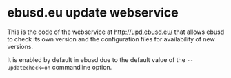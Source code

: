 
ebusd.eu update webservice
==========================

This is the code of the webservice at http://upd.ebusd.eu/ that allows ebusd to check its own version and the
configuration files for availability of new versions.

It is enabled by default in ebusd due to the default value of the `--updatecheck=on` commandline option.


